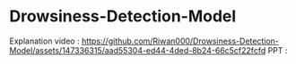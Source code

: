 # Drowsiness-Detection-Model

Explanation video : https://github.com/Riwan000/Drowsiness-Detection-Model/assets/147336315/aad55304-ed44-4ded-8b24-66c5cf22fcfd
PPT : 
